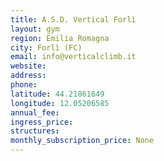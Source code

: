 ```yaml
---
title: A.S.D. Vertical Forlì
layout: gym
region: Emilia Romagna
city: Forlì (FC)
email: info@verticalclimb.it
website: 
address: 
phone: 
latitude: 44.21861649
longitude: 12.05206585
annual_fee: 
ingress_price: 
structures: 
monthly_subscription_price: None
---
```


